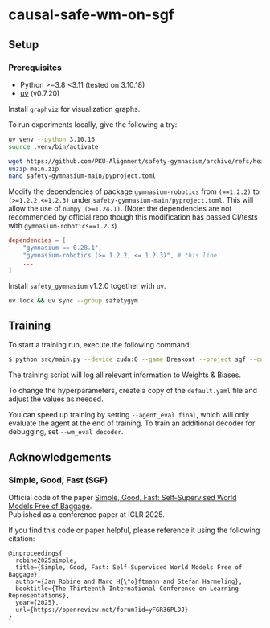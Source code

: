 # causal-safe-wm-on-sgf

## Setup

### Prerequisites
* Python >=3.8 <3.11 (tested on 3.10.18)
* [uv](https://github.com/astral-sh/uv) (v0.7.20)

Install `graphviz` for visualization graphs.

To run experiments locally, give the following a try:

```bash
uv venv --python 3.10.16
source .venv/bin/activate

wget https://github.com/PKU-Alignment/safety-gymnasium/archive/refs/heads/main.zip
unzip main.zip
nano safety-gymnasium-main/pyproject.toml
```

Modify the dependencies of package `gymnasium-robotics` from `(==1.2.2)` to `(>=1.2.2,<=1.2.3)` under `safety-gymnasium-main/pyproject.toml`. This will allow the use of `numpy (>=1.24.1)`. (Note: the dependencies are not recommended by official repo though this modification has passed CI/tests with `gymnasium-robotics==1.2.3`)

```toml
dependencies = [
    "gymnasium == 0.28.1",
    "gymnasium-robotics (>= 1.2.2, <= 1.2.3)", # this line
    ...
]
```

Install `safety_gymnasium` v1.2.0 together with ```uv```.

```bash
uv lock && uv sync --group safetygym
```


## Training

To start a training run, execute the following command:

```bash
$ python src/main.py --device cuda:0 --game Breakout --project sgf --config configs/default.yaml --amp --compile --seed 1
```

The training script will log all relevant information to Weights & Biases.

To change the hyperparameters, create a copy of the `default.yaml` file and adjust the values as needed.

You can speed up training by setting `--agent_eval final`, which will only evaluate the agent at the end of training. To train an additional decoder for debugging, set `--wm_eval decoder`.

## Acknowledgements

### Simple, Good, Fast (SGF)

Official code of the paper [Simple, Good, Fast: Self-Supervised World Models Free of Baggage](https://openreview.net/forum?id=yFGR36PLDJ).  
Published as a conference paper at ICLR 2025.

If you find this code or paper helpful, please reference it using the following citation:

```
@inproceedings{
  robine2025simple,
  title={Simple, Good, Fast: Self-Supervised World Models Free of Baggage},
  author={Jan Robine and Marc H{\"o}ftmann and Stefan Harmeling},
  booktitle={The Thirteenth International Conference on Learning Representations},
  year={2025},
  url={https://openreview.net/forum?id=yFGR36PLDJ}
}
```

